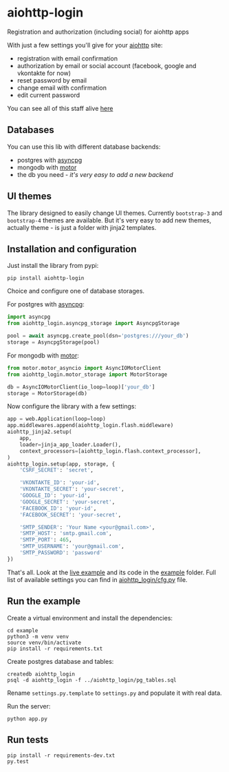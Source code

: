 aiohttp-login
=============
Registration and authorization (including social) for aiohttp apps

With just a few settings you'll give for your [aiohttp][] site:

- registration with email confirmation
- authorization by email or social account
  (facebook, google and vkontakte for now)
- reset password by email
- change email with confirmation
- edit current password

You can see all of this staff alive [here][example]

Databases
---------
You can use this lib with different database backends:

- postgres with [asyncpg][]
- mongodb with [motor][]
- the db you need - *it's very easy to add a new backend*


UI themes
---------
The library designed to easily change UI themes.
Currently `bootstrap-3` and `bootstrap-4` themes are available.
But it's very easy to add new themes, actually theme - is just a folder
with jinja2 templates.


Installation and configuration
------------------------------
Just install the library from pypi:

    pip install aiohttp-login

Choice and configure one of database storages.

For postgres with [asyncpg][]:
```python
import asyncpg
from aiohttp_login.asyncpg_storage import AsyncpgStorage

pool = await asyncpg.create_pool(dsn='postgres:///your_db')
storage = AsyncpgStorage(pool)
```

For mongodb with [motor][]:
```python
from motor.motor_asyncio import AsyncIOMotorClient
from aiohttp_login.motor_storage import MotorStorage

db = AsyncIOMotorClient(io_loop=loop)['your_db']
storage = MotorStorage(db)
```

Now configure the library with a few settings:
```python
app = web.Application(loop=loop)
app.middlewares.append(aiohttp_login.flash.middleware)
aiohttp_jinja2.setup(
    app,
    loader=jinja_app_loader.Loader(),
    context_processors=[aiohttp_login.flash.context_processor],
)
aiohttp_login.setup(app, storage, {
    'CSRF_SECRET': 'secret',

    'VKONTAKTE_ID': 'your-id',
    'VKONTAKTE_SECRET': 'your-secret',
    'GOOGLE_ID': 'your-id',
    'GOOGLE_SECRET': 'your-secret',
    'FACEBOOK_ID': 'your-id',
    'FACEBOOK_SECRET': 'your-secret',

    'SMTP_SENDER': 'Your Name <your@gmail.com>',
    'SMTP_HOST': 'smtp.gmail.com',
    'SMTP_PORT': 465,
    'SMTP_USERNAME': 'your@gmail.com',
    'SMTP_PASSWORD': 'password'
})
```

That's all. Look at the [live example][example] and its code in the
[example][example-repo] folder.
Full list of available settings you can find in
[aiohttp_login/cfg.py][cfg] file.


Run the example
---------------
Create a virtual environment and install the dependencies:

    cd example
    python3 -m venv venv
    source venv/bin/activate
    pip install -r requirements.txt

Create postgres database and tables:

    createdb aiohttp_login
    psql -d aiohttp_login -f ../aiohttp_login/pg_tables.sql

Rename `settings.py.template` to `settings.py` and populate it with real data.

Run the server:

    python app.py


Run tests
---------

    pip install -r requirements-dev.txt
    py.test


[repo]: https://github.com/imbolc/aiohttp-login
[example]: http://aiohttp-login.imbolc.name/
[example-repo]: https://github.com/imbolc/aiohttp-login/tree/master/example
[aiohttp]: https://github.com/KeepSafe/aiohttp
[asyncpg]: https://github.com/MagicStack/asyncpg
[motor]: https://github.com/mongodb/motor
[cfg]: https://github.com/imbolc/aiohttp-login/blob/master/aiohttp_login/cfg.py
